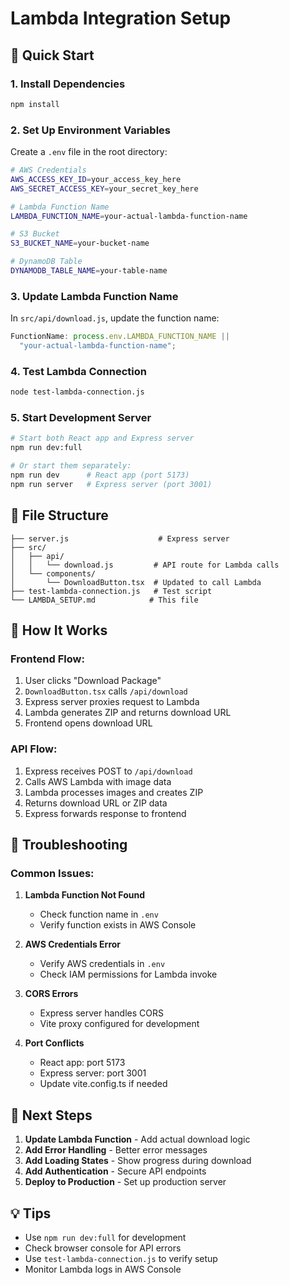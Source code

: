 # Lambda Integration Setup

## 🚀 Quick Start

### 1. Install Dependencies

```bash
npm install
```

### 2. Set Up Environment Variables

Create a `.env` file in the root directory:

```bash
# AWS Credentials
AWS_ACCESS_KEY_ID=your_access_key_here
AWS_SECRET_ACCESS_KEY=your_secret_key_here

# Lambda Function Name
LAMBDA_FUNCTION_NAME=your-actual-lambda-function-name

# S3 Bucket
S3_BUCKET_NAME=your-bucket-name

# DynamoDB Table
DYNAMODB_TABLE_NAME=your-table-name
```

### 3. Update Lambda Function Name

In `src/api/download.js`, update the function name:

```javascript
FunctionName: process.env.LAMBDA_FUNCTION_NAME ||
  "your-actual-lambda-function-name";
```

### 4. Test Lambda Connection

```bash
node test-lambda-connection.js
```

### 5. Start Development Server

```bash
# Start both React app and Express server
npm run dev:full

# Or start them separately:
npm run dev      # React app (port 5173)
npm run server   # Express server (port 3001)
```

## 📁 File Structure

```
├── server.js                    # Express server
├── src/
│   ├── api/
│   │   └── download.js         # API route for Lambda calls
│   └── components/
│       └── DownloadButton.tsx  # Updated to call Lambda
├── test-lambda-connection.js   # Test script
└── LAMBDA_SETUP.md            # This file
```

## 🔧 How It Works

### Frontend Flow:

1. User clicks "Download Package"
2. `DownloadButton.tsx` calls `/api/download`
3. Express server proxies request to Lambda
4. Lambda generates ZIP and returns download URL
5. Frontend opens download URL

### API Flow:

1. Express receives POST to `/api/download`
2. Calls AWS Lambda with image data
3. Lambda processes images and creates ZIP
4. Returns download URL or ZIP data
5. Express forwards response to frontend

## 🐛 Troubleshooting

### Common Issues:

1. **Lambda Function Not Found**

   - Check function name in `.env`
   - Verify function exists in AWS Console

2. **AWS Credentials Error**

   - Verify AWS credentials in `.env`
   - Check IAM permissions for Lambda invoke

3. **CORS Errors**

   - Express server handles CORS
   - Vite proxy configured for development

4. **Port Conflicts**
   - React app: port 5173
   - Express server: port 3001
   - Update vite.config.ts if needed

## 🎯 Next Steps

1. **Update Lambda Function** - Add actual download logic
2. **Add Error Handling** - Better error messages
3. **Add Loading States** - Show progress during download
4. **Add Authentication** - Secure API endpoints
5. **Deploy to Production** - Set up production server

## 💡 Tips

- Use `npm run dev:full` for development
- Check browser console for API errors
- Use `test-lambda-connection.js` to verify setup
- Monitor Lambda logs in AWS Console
